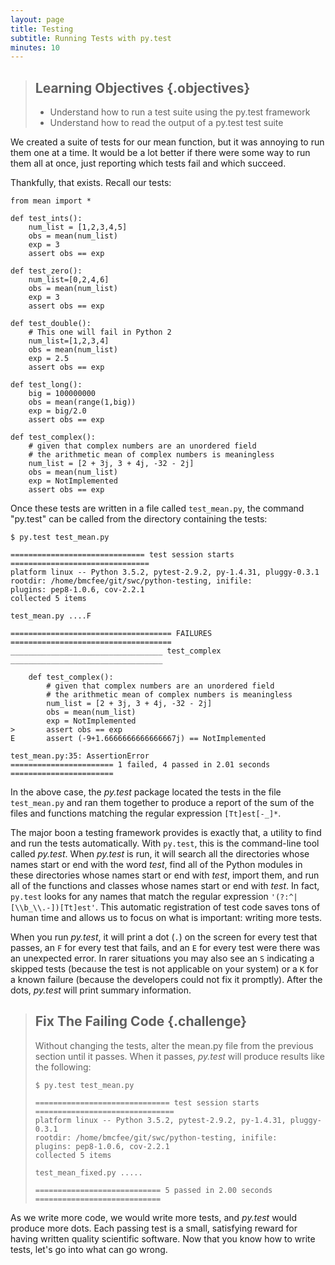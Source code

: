 ```yaml
---
layout: page
title: Testing
subtitle: Running Tests with py.test
minutes: 10
---
```

> ## Learning Objectives {.objectives}
> 
> -   Understand how to run a test suite using the py.test framework
> -   Understand how to read the output of a py.test test suite


We created a suite of tests for our mean function, but it was annoying to run 
them one at a time. It would be a lot better if there were some way to run them
all at once, just reporting which tests fail and which succeed.

Thankfully, that exists. Recall our tests:

~~~ {.python}
from mean import *

def test_ints():
    num_list = [1,2,3,4,5]
    obs = mean(num_list)
    exp = 3
    assert obs == exp

def test_zero():
    num_list=[0,2,4,6]
    obs = mean(num_list)
    exp = 3
    assert obs == exp

def test_double():
    # This one will fail in Python 2
    num_list=[1,2,3,4]
    obs = mean(num_list)
    exp = 2.5
    assert obs == exp

def test_long():
    big = 100000000
    obs = mean(range(1,big))
    exp = big/2.0
    assert obs == exp

def test_complex():
    # given that complex numbers are an unordered field
    # the arithmetic mean of complex numbers is meaningless
    num_list = [2 + 3j, 3 + 4j, -32 - 2j]
    obs = mean(num_list)
    exp = NotImplemented
    assert obs == exp
~~~

Once these tests are written in a file called `test_mean.py`, the command
"py.test" can be called from the directory containing the tests:

~~~ {.bash}
$ py.test test_mean.py
~~~
~~~ {.output}
============================== test session starts ===============================
platform linux -- Python 3.5.2, pytest-2.9.2, py-1.4.31, pluggy-0.3.1
rootdir: /home/bmcfee/git/swc/python-testing, inifile: 
plugins: pep8-1.0.6, cov-2.2.1
collected 5 items 

test_mean.py ....F

==================================== FAILURES ====================================
__________________________________ test_complex __________________________________

    def test_complex():
        # given that complex numbers are an unordered field
        # the arithmetic mean of complex numbers is meaningless
        num_list = [2 + 3j, 3 + 4j, -32 - 2j]
        obs = mean(num_list)
        exp = NotImplemented
>       assert obs == exp
E       assert (-9+1.6666666666666667j) == NotImplemented

test_mean.py:35: AssertionError
======================= 1 failed, 4 passed in 2.01 seconds =======================
~~~

In the above case, the _py.test_ package located the tests in the file `test_mean.py`
and ran them together to produce a report of the sum of the files and
functions matching the regular expression `[Tt]est[-_]*`.


The major boon a testing framework provides is exactly that, a utility to find and run the
tests automatically. With `py.test`, this is the command-line tool called
_py.test_.  When _py.test_ is run, it will search all the directories whose names start or
end with the word _test_, find all of the Python modules in these directories
whose names
start or end with _test_, import them, and run all of the functions and classes
whose names start or end with _test_. In fact, `py.test` looks for any names
that match the regular expression `'(?:^|[\\b_\\.-])[Tt]est'`.
This automatic registration of test code saves tons of human time and allows us to
focus on what is important: writing more tests.

When you run _py.test_, it will print a dot (`.`) on the screen for every test
that passes,
an `F` for every test that fails, and an `E` for every test were there was an
unexpected error. In rarer situations you may also see an `S` indicating a
skipped tests (because the test is not applicable on your system) or a `K` for a known
failure (because the developers could not fix it promptly). After the dots, _py.test_
will print summary information. 


> ## Fix The Failing Code {.challenge}
>
> Without changing the tests, alter the mean.py file from the previous section until it passes. 
> When it passes, _py.test_ will produce results like the following:
>
> ~~~ {.bash}
> $ py.test test_mean.py
> ~~~
> ~~~ {.output}
> ============================== test session starts ===============================
> platform linux -- Python 3.5.2, pytest-2.9.2, py-1.4.31, pluggy-0.3.1
> rootdir: /home/bmcfee/git/swc/python-testing, inifile: 
> plugins: pep8-1.0.6, cov-2.2.1
> collected 5 items 
> 
> test_mean_fixed.py .....
> 
> ============================ 5 passed in 2.00 seconds ============================
> ~~~

As we write more code, we would write more tests, and _py.test_ would produce
more dots.  Each passing test is a small, satisfying reward for having written
quality scientific software. Now that you know how to write tests, let's go
into what can go wrong.
